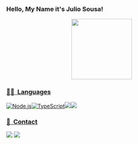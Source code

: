 ### Hello, My Name it's Julio Sousa! 



<div align='center'>
<a href="https://github.com/juliocsanchez">
<img height="160em" src="https://github-readme-stats-eight-theta.vercel.app/api?username=juliocsanchez&show_icons=true&theme=midnight-purple&include_all_commits=true&count_private=true"/>
</div>
  
### 👨‍💻  &nbsp;Languages
<img alt="Node.js" src="https://img.shields.io/badge/Node.js-43853D?style=for-the-badge&logo=node.js&logoColor=white"/><img alt="TypeScript" src="https://img.shields.io/badge/TypeScript-007ACC?style=for-the-badge&logo=typescript&logoColor=white"/><img src = "https://img.shields.io/badge/JavaScript-323330?style=for-the-badge&logo=javascript&logoColor=F7DF1E"/><img src ="https://img.shields.io/badge/kotlin-%237F52FF.svg?style=for-the-badge&logo=kotlin&logoColor=white"/>
  
### 📱 &nbsp;Contact
<div>
<a href="https://www.linkedin.com/in/julio-sousa-5aa0a0229/" target="_blank"><img src="https://img.shields.io/badge/-LinkedIn-%23007B5?style=for-the-badge&logo=linkedin&logoColor=white" target="_blank"></a>
<a href="mailto:juliocspfc@gmail.com"><img src="https://img.shields.io/badge/-Gmail-%23333?style=for-the-badge&logo=gmail&logoColor=white" target="_blank"></a>

  
<!---
juliocsanchez/juliocsanchez is a ✨ special ✨ repository because its `README.md` (this file) appears on your GitHub profile.
You can click the Preview link to take a look at your changes.
--->
